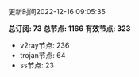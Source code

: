 更新时间2022-12-16 09:05:35

**总订阅: 73**
**总节点: 1166**
**有效节点: 323**
- v2ray节点: 236
- trojan节点: 64
- ss节点: 23
